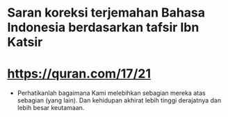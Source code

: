 # Saran koreksi terjemahan Bahasa Indonesia berdasarkan tafsir Ibn Katsir

# https://quran.com/17/21
* Perhatikanlah bagaimana Kami melebihkan sebagian mereka atas sebagian (yang lain). Dan kehidupan akhirat lebih tinggi derajatnya dan lebih besar keutamaan.
